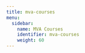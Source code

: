```yaml
---
title: mva-courses
menu:
  sidebar:
    name: MVA Courses
    identifier: mva-courses
    weight: 60
---
```

